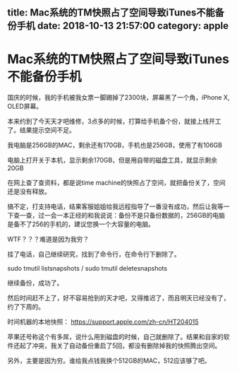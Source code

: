 title: Mac系统的TM快照占了空间导致iTunes不能备份手机
date: 2018-10-13 21:57:00
category: apple
---

# Mac系统的TM快照占了空间导致iTunes不能备份手机

国庆的时候，我的手机被我女票一脚踢掉了2300块，屏幕黑了一个角，iPhone X, OLED屏幕。

本来约到了今天天才吧维修，3点多的时候，打算给手机备个份，就接上线开工了。结果提示空间不足。

我电脑是256GB的MAC，剩余还有170GB，手机也是256GB，使用了有106GB

电脑上打开关于本机，显示剩余170GB，但是用自带的磁盘工具，就显示剩余20GB

在网上查了查资料，都是说time machine的快照占了空间，就把备份关了，空间还是没有释放。

搞不定，打支持电话，结果客服姐姐给我远程指导了一番没有成功，然后让我等一下查一查，过一会一本正经的和我说说：备份不是只备份数据的，256GB的电脑是备不了256的手机的，建议您换一个大容量的电脑。

WTF？？？难道是因为我穷？

挂了电话，自己继续研究，找到了命令行，在命令行下删除了。

sudo tmutil listsnapshots /
sudo tmutil deletesnapshots

继续备份，成功了。

然后时间赶不上了，好不容易抢到的天才吧，又得推迟了，而且明天已经没有了，约了下周的。


时间机器的本地快照：
https://support.apple.com/zh-cn/HT204015

苹果还号称这个有多屌，说什么用到磁盘的时候，自己就删除了。结果和自家的软件还起了冲突，我关了自动备份重启了5回，都没有删除掉我的快照腾出空间。

另外，主要是因为穷。谁给我点钱我换个512GB的MAC，512应该够了吧。
